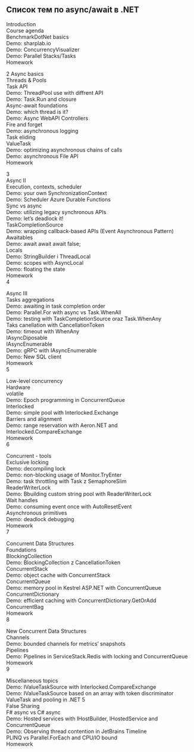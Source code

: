 Список тем по async/await в .NET
---------------------------------------------------
Introduction  
Course agenda  
BenchmarkDotNet basics   
Demo: sharplab.io  
Demo: ConcurrencyVisualizer  
Demo: Parallel Stacks/Tasks  
Homework
    
2
Async basics  
Threads & Pools  
Task API  
Demo: ThreadPool use with diffrent API  
Demo: Task.Run and closure  
Async-await foundations  
Demo: which thread is it?  
Demo: Async WebAPI Controllers  
Fire and forget  
Demo: asynchronous logging  
Task eliding  
ValueTask  
Demo: optimizing asynchronous chains of calls  
Demo: asynchronous File API  
Homework  

3  
Async II  
Execution, contexts, scheduler  
Demo: your own SynchronizationContext  
Demo: Scheduler Azure Durable Functions  
Sync vs async  
Demo: utilizing legacy synchronous APIs  
Demo: let’s deadlock it!  
TaskCompletionSource  
Demo: wrapping callback-based APIs (Event Asynchronous Pattern)  
Awaitables  
Demo: await await await false;  
Locals  
Demo: StringBuilder i ThreadLocal  
Demo: scopes with AsyncLocal  
Demo: floating the state  
Homework  
4  

Async III  
Tasks aggregations  
Demo: awaiting in task completion order  
Demo: Parallel.For with async vs Task.WhenAll  
Demo: testing with TaskCompletionSource oraz Task.WhenAny  
Taks canellation with CancellationToken  
Demo: timeout with WhenAny  
IAsyncDiposable  
IAsyncEnumerable  
Demo: gRPC with IAsyncEnumerable  
Demo: New SQL client  
Homework  
5


Low-level concurrency  
Hardware  
volatile  
Demo: Epoch programming in ConcurrentQueue  
Interlocked  
Demo: simple pool with Interlocked.Exchange  
Barriers and alignment  
Demo: range reservation with Aeron.NET and Interlocked.CompareExchange  
Homework  
6


Concurrent - tools  
Exclusive locking  
Demo: decompiling lock  
Demo: non-blocking usage of Monitor.TryEnter  
Demo: task throttling with Task z SemaphoreSlim  
ReaderWriterLock  
Demo: Bbuilding custom string pool with ReaderWriterLock  
Wait handles  
Demo: consuming event once with AutoResetEvent  
Asynchronous primitives  
Demo: deadlock debugging  
Homework  
7


Concurrent Data Structures  
Foundations  
BlockingCollection  
Demo: BlockingCollection z CancellationToken  
ConcurrentStack  
Demo: object cache with ConcurrentStack  
ConcurrentQueue  
Demo: memory pool in Kestrel ASP.NET with ConcurrentQueue  
ConcurrentDictionary  
Demo: efficient caching with ConcurrentDictionary.GetOrAdd  
ConcurrentBag  
Homework  
8


New Concurrent Data Structures  
Channels  
Demo: bounded channels for metrics’ snapshots  
Pipelines  
Demo: Pipelines in ServiceStack.Redis with locking and ConcurrentQueue  
Homework  
9


Miscellaneous topics  
Demo: IValueTaskSource with Interlocked.CompareExchange  
Demo: IValueTaskSource based on an array with token discriminator  
ValueTask and pooling in .NET 5  
False Sharing  
F# async vs C# async  
Demo: Hosted services with IHostBuilder, IHostedService and ConcurrentQueue  
Demo: Observing thread contention in JetBrains Timeline  
PLINQ vs Parallel.ForEach and CPU/IO bound  
Homework  
